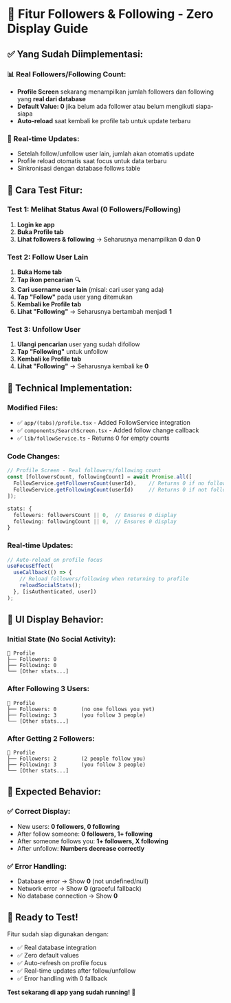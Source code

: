 # 🎯 Fitur Followers & Following - Zero Display Guide

## ✅ **Yang Sudah Diimplementasi:**

### **📊 Real Followers/Following Count:**
- **Profile Screen** sekarang menampilkan jumlah followers dan following yang **real dari database**
- **Default Value: 0** jika belum ada follower atau belum mengikuti siapa-siapa
- **Auto-reload** saat kembali ke profile tab untuk update terbaru

### **🔄 Real-time Updates:**
- Setelah follow/unfollow user lain, jumlah akan otomatis update
- Profile reload otomatis saat focus untuk data terbaru
- Sinkronisasi dengan database follows table

## 🧪 **Cara Test Fitur:**

### **Test 1: Melihat Status Awal (0 Followers/Following)**
1. **Login ke app**
2. **Buka Profile tab**
3. **Lihat followers & following** → Seharusnya menampilkan **0** dan **0**

### **Test 2: Follow User Lain**
1. **Buka Home tab**
2. **Tap ikon pencarian** 🔍
3. **Cari username user lain** (misal: cari user yang ada)
4. **Tap "Follow"** pada user yang ditemukan
5. **Kembali ke Profile tab**
6. **Lihat "Following"** → Seharusnya bertambah menjadi **1**

### **Test 3: Unfollow User**
1. **Ulangi pencarian** user yang sudah difollow
2. **Tap "Following"** untuk unfollow
3. **Kembali ke Profile tab**  
4. **Lihat "Following"** → Seharusnya kembali ke **0**

## 🔧 **Technical Implementation:**

### **Modified Files:**
- ✅ `app/(tabs)/profile.tsx` - Added FollowService integration
- ✅ `components/SearchScreen.tsx` - Added follow change callback
- ✅ `lib/followService.ts` - Returns 0 for empty counts

### **Code Changes:**
```typescript
// Profile Screen - Real followers/following count
const [followersCount, followingCount] = await Promise.all([
  FollowService.getFollowersCount(userId),    // Returns 0 if no followers
  FollowService.getFollowingCount(userId)     // Returns 0 if not following anyone
]);

stats: {
  followers: followersCount || 0,  // Ensures 0 display
  following: followingCount || 0,  // Ensures 0 display
}
```

### **Real-time Updates:**
```typescript
// Auto-reload on profile focus
useFocusEffect(
  useCallback(() => {
    // Reload followers/following when returning to profile
    reloadSocialStats();
  }, [isAuthenticated, user])
);
```

## 📱 **UI Display Behavior:**

### **Initial State (No Social Activity):**
```
👤 Profile
├── Followers: 0
├── Following: 0
└── [Other stats...]
```

### **After Following 3 Users:**
```
👤 Profile  
├── Followers: 0        (no one follows you yet)
├── Following: 3        (you follow 3 people)
└── [Other stats...]
```

### **After Getting 2 Followers:**
```
👤 Profile
├── Followers: 2        (2 people follow you)  
├── Following: 3        (you follow 3 people)
└── [Other stats...]
```

## 🎯 **Expected Behavior:**

### **✅ Correct Display:**
- New users: **0 followers, 0 following**
- After follow someone: **0 followers, 1+ following**  
- After someone follows you: **1+ followers, X following**
- After unfollow: **Numbers decrease correctly**

### **✅ Error Handling:**
- Database error → Show **0** (not undefined/null)
- Network error → Show **0** (graceful fallback)
- No database connection → Show **0**

## 🚀 **Ready to Test!**

Fitur sudah siap digunakan dengan:
- ✅ Real database integration
- ✅ Zero default values  
- ✅ Auto-refresh on profile focus
- ✅ Real-time updates after follow/unfollow
- ✅ Error handling with 0 fallback

**Test sekarang di app yang sudah running!** 📱
